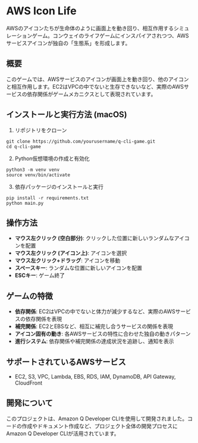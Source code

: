 # AWS Icon Life

AWSのアイコンたちが生命体のように画面上を動き回り、相互作用するシミュレーションゲーム。コンウェイのライフゲームにインスパイアされつつ、AWSサービスアイコンが独自の「生態系」を形成します。

## 概要

このゲームでは、AWSサービスのアイコンが画面上を動き回り、他のアイコンと相互作用します。EC2はVPCの中でないと生存できないなど、実際のAWSサービスの依存関係がゲームメカニクスとして表現されています。

## インストールと実行方法 (macOS)

1. リポジトリをクローン
```
git clone https://github.com/yourusername/q-cli-game.git
cd q-cli-game
```

2. Python仮想環境の作成と有効化
```
python3 -m venv venv
source venv/bin/activate
```

3. 依存パッケージのインストールと実行
```
pip install -r requirements.txt
python main.py
```

## 操作方法

- **マウス左クリック (空白部分)**: クリックした位置に新しいランダムなアイコンを配置
- **マウス左クリック (アイコン上)**: アイコンを選択
- **マウス左クリック+ドラッグ**: アイコンを移動
- **スペースキー**: ランダムな位置に新しいアイコンを配置
- **ESCキー**: ゲーム終了

## ゲームの特徴

- **依存関係**: EC2はVPCの中でないと体力が減少するなど、実際のAWSサービスの依存関係を表現
- **補完関係**: EC2とEBSなど、相互に補完し合うサービスの関係を表現
- **アイコン固有の動き**: 各AWSサービスの特性に合わせた独自の動きパターン
- **進行システム**: 依存関係や補完関係の達成状況を追跡し、通知を表示

## サポートされているAWSサービス

- EC2, S3, VPC, Lambda, EBS, RDS, IAM, DynamoDB, API Gateway, CloudFront

## 開発について

このプロジェクトは、Amazon Q Developer CLIを使用して開発されました。コードの作成やドキュメント作成など、プロジェクト全体の開発プロセスにAmazon Q Developer CLIが活用されています。
